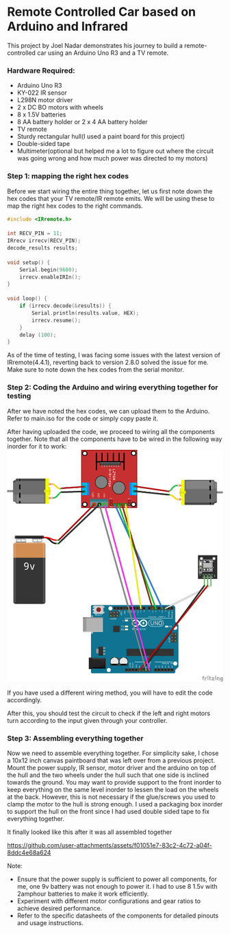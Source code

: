 # Remote Controlled Car based on Arduino and Infrared
This project by Joel Nadar demonstrates his journey to build a remote-controlled car using an Arduino Uno R3 and a TV remote.

### Hardware Required:
- Arduino Uno R3
- KY-022 IR sensor
- L298N motor driver
- 2 x DC BO motors with wheels
- 8 x 1.5V batteries
- 8 AA battery holder or 2 x 4 AA battery holder
- TV remote
- Sturdy rectangular hull(I used a paint board for this project)
- Double-sided tape
- Multimeter(optional but helped me a lot to figure out where the circuit was going wrong and how much power was directed to my motors)

### Step 1: mapping the right hex codes
Before we start wiring the entire thing together, let us first note down the hex codes that your TV remote/IR remote emits. We will be using these to map the right hex codes to the right commands.
```c++
#include <IRremote.h>

int RECV_PIN = 11;
IRrecv irrecv(RECV_PIN); 
decode_results results;

void setup() { 
	Serial.begin(9600); 
	irrecv.enableIRIn();
} 

void loop() { 
	if (irrecv.decode(&results)) {
		Serial.println(results.value, HEX); 
		irrecv.resume();
	}
	delay (100);
}
```
As of the time of testing, I was facing some issues with the latest version of IRremote(4.4.1), reverting back to version 2.8.0 solved the issue for me.
Make sure to note down the hex codes from the serial monitor.

### Step 2: Coding the Arduino and wiring everything together for testing
After we have noted the hex codes, we can upload them to the Arduino. Refer to main.iso for the code or simply copy paste it.

After having uploaded the code, we proceed to wiring all the components together. Note that all the components have to be wired in the following way inorder for it to work:
![circuit diagram](https://raw.githubusercontent.com/MeIsAlien/Arduino-rc-car/refs/heads/main/circuit_diagram.png)

If you have used a different wiring method, you will have to edit the code accordingly.

After this, you should test the circuit to check if the left and right motors turn according to the input given through your controller.

### Step 3: Assembling everything together
Now we need to assemble everything together.
For simplicity sake, I chose a 10x12 inch canvas paintboard that was left over from a previous project.
Mount the power supply, IR sensor, motor driver and the arduino on top of the hull and the two wheels under the hull such that one side is inclined towards the ground.
You may want to provide support to the front inorder to keep everything on the same level inorder to lessen the load on the wheels at the back. However, this is not necessary if the glue/screws you used to clamp the motor to the hull is strong enough. I used a packaging box inorder to support the hull on the front since I had used double sided tape to fix everything together.

It finally looked like this after it was all assembled together

https://github.com/user-attachments/assets/f01051e7-83c2-4c72-a04f-8ddc4e68a624



Note:
- Ensure that the power supply is sufficient to power all components, for me, one 9v battery was not enough to power it. I had to use 8 1.5v with 2amphour batteries to make it work efficiently.
- Experiment with different motor configurations and gear ratios to achieve desired performance.
- Refer to the specific datasheets of the components for detailed pinouts and usage instructions.
